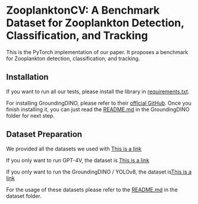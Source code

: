 # ZooplanktonCV: A Benchmark Dataset for Zooplankton Detection, Classification, and Tracking
This is the PyTorch implementation of our paper. It proposes a benchmark for Zooplankton detection, classification, and tracking.

## Installation
If you want to run all our tests, please install the library in [requirements.txt](https://github.com/lfk118/ZooplanktonCV/blob/main/requirements.txt). 

For installing GroundingDINO, please refer to their [official GitHub](https://github.com/IDEA-Research/GroundingDINO). Once you finish installing it, you can just read the [README.md](https://github.com/lfk118/ZooplanktonCV/blob/main/GroundingDINO/README.md) in the GroundingDINO folder for next step.

## Dataset Preparation
We provided all the datasets we used with [This is a link]()

If you only want to run GPT-4V, the dataset is [This is a link]()

If you only want to run the GroundingDINO / YOLOv8, the dataset is[This is a link]()

For the usage of these datasets please refer to the [README.md](https://github.com/lfk118/ZooplanktonCV/blob/main/Dataset/README.md) in the dataset folder.
